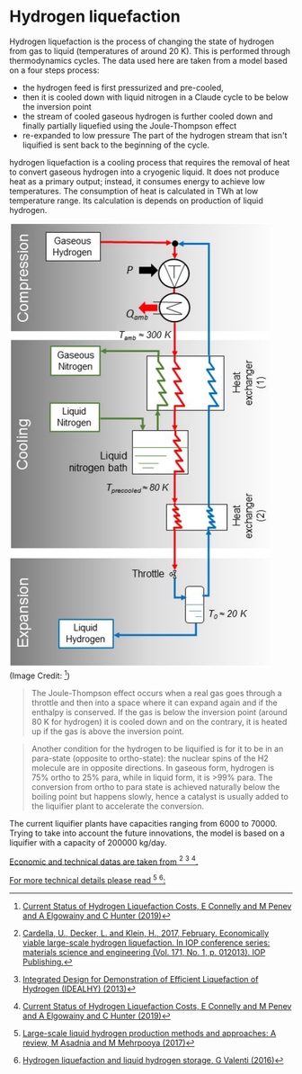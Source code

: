 # Hydrogen liquefaction

Hydrogen liquefaction is the process of changing the state of hydrogen from gas to liquid (temperatures of around 20 K). 
This is performed through thermodynamics cycles. 
The data used here are taken from a model based on a four steps process:
- the hydrogen feed is first pressurized and pre-cooled,
- then it is cooled down with liquid nitrogen in a Claude cycle to be below the inversion point
- the stream of cooled gaseous hydrogen is further cooled down and finally partially liquefied using the Joule-Thompson effect
- re-expanded to low pressure
The part of the hydrogen stream that isn't liquified is sent back to the beginning of the cycle.

hydrogen liquefaction is a cooling process that requires the removal of heat to convert gaseous hydrogen into a cryogenic liquid. It does not produce heat as a primary output; instead, it consumes energy to achieve low temperatures.
The consumption of heat is calculated in TWh at low temperature range. Its calculation is depends on production of liquid hydrogen.

![liquefaction cycle](./Liquefaction_cycle.PNG)
(Image Credit: [^3])

> The Joule-Thompson effect occurs when a real gas goes through a throttle and then into a space where it can expand again and if the enthalpy is conserved. If the gas is below the inversion point (around 80 K for hydrogen) it is cooled down and on the contrary, it is heated up if the gas is above the inversion point.

> Another condition for the hydrogen to be liquified is for it to be in an para-state (opposite to ortho-state): the nuclear spins of the H2 molecule are in opposite directions. In gaseous form, hydrogen is 75% ortho to 25% para, while in liquid form, it is >99% para. The conversion from ortho to para state is achieved naturally below the boiling point but happens slowly, hence a catalyst is usually added to the liquifier plant to accelerate the conversion.

The current liquifier plants have capacities ranging from 6000 to 70000. Trying to take into account the future innovations,
the model is based on a liquifier with a capacity of 200000 kg/day.

<ins>Economic and technical datas are taken from [^1] [^2] [^3].

<ins>For more technical details please read [^4] [^5]:</ins>

[^1]: [Cardella, U., Decker, L. and Klein, H., 2017, February. Economically viable large-scale hydrogen liquefaction. In IOP conference series: materials science and engineering (Vol. 171, No. 1, p. 012013). IOP Publishing.](https://iopscience.iop.org/article/10.1088/1757-899X/171/1/012013)

[^2]: [Integrated Design for Demonstration of Efficient Liquefaction of Hydrogen (IDEALHY) (2013)](https://www.idealhy.eu/uploads/documents/IDEALHY_D5-22_Schedule_demonstration_and_location_web.pdf)

[^3]: [Current Status of Hydrogen Liquefaction Costs, E Connelly and M Penev and A Elgowainy and C Hunter (2019)](https://www.hydrogen.energy.gov/pdfs/19001_hydrogen_liquefaction_costs.pdf)



[^4]: [Large-scale liquid hydrogen production methods and approaches: A review, M Asadnia and M Mehrpooya (2017)](https://www.researchgate.net/publication/321686488_Large-scale_liquid_hydrogen_production_methods_and_approaches_A_review)

[^5]: [Hydrogen liquefaction and liquid hydrogen storage, G Valenti (2016)](https://www.sciencedirect.com/science/article/pii/B978178242362100002X)
[^6]: https://www.idealhy.eu/uploads/documents/IDEALHY_Cryogenics_2012_Precooling.pdf
                                